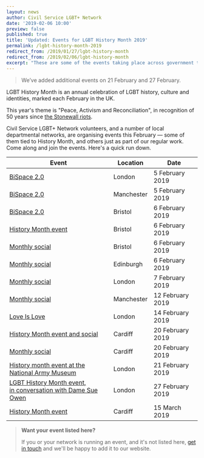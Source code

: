 ```yaml
---
layout: news
author: Civil Service LGBT+ Network
date: '2019-02-06 10:00'
preview: false
published: true
title: 'Updated: Events for LGBT History Month 2019'
permalink: /lgbt-history-month-2019
redirect_from: /2019/01/27/lgbt-history-month
redirect_from: /2019/02/06/lgbt-history-month
excerpt: "These are some of the events taking place across government this LGBT History Month."
---
```


> We’ve added additional events on 21 February and 27 February.

LGBT History Month is an annual celebration of LGBT history, culture and identities, marked each February in the UK.

This year's theme is "Peace, Activism and Reconciliation", in recognition of 50 years since [the Stonewall riots](https://en.wikipedia.org/wiki/Stonewall_riots).

Civil Service LGBT+ Network volunteers, and a number of local departmental networks, are organising events this February — some of them tied to History Month, and others just as part of our regular work. Come along and join the events. Here's a quick run down.

| Event                                                       | Location         | Date                   |
|-------------------------------------------------------------|------------------|------------------------|
| [BiSpace 2.0](/event/2019-02-05-bispace-london/)                  | London           | 5 February 2019        |
| [BiSpace 2.0](/event/2019-02-05-bispace-manchester/)              | Manchester       | 5 February 2019        |
| [BiSpace 2.0](/event/2019-02-06-bispace-bristol/)                 | Bristol          | 6 February 2019        |
| [History Month event](/event/2019-02-06-lgbt-history-month-bristol) | Bristol | 6 February 2019 | 
| [Monthly social](/event/2019-02-06-bristol-social/)         | Bristol          | 6 February 2019        |
| [Monthly social](/event/2019-02-06-edinburgh-social/)       | Edinburgh        | 6 February 2019        |
| [Monthly social](/event/2019-02-07-london-social/)          | London           | 7 February 2019        |
| [Monthly social](/event/2019-02-12-manchester-social/)      | Manchester           | 12 February 2019    |    
| [Love Is Love](/event/2019-02-14-love-is-love-sue-owen-chris-smith/) | London         | 14 February 2019       |
| [History Month event and social](/event/2019-02-20-lgbt-history-month-cardiff) | Cardiff | 20 February 2019 |
| [Monthly social](/event/2019-02-20-cardiff-social/)         | Cardiff           | 20 February 2019        |
| [History month event at the National Army Museum](/event/2019-02-21-mod-shout-history-month/)         | London           | 21 February 2019        |
| [LGBT History Month event,<br>in conversation with Dame Sue Owen](/event/2019-02-27-lgbt-history-month-sue-owen/) | London         | 27 February 2019       |
| [History Month event](/event/2019-03-15-lgbt-history-month-cardiff) | Cardiff | 15 March 2019 |

> **Want your event listed here?**
>
> If you or your network is running an event, and it's not listed here, [get in touch](/about/contact-us/) and we'll be happy to add it to our website.

